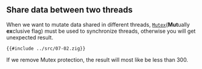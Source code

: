 ## Share data between two threads

When we want to mutate data shared in different threads, [`Mutex`](**Mut**ually **ex**clusive flag) must be used to synchronize threads, otherwise you will get unexpected result.

```zig
{{#include ../src/07-02.zig}}
```
If we remove Mutex protection, the result will most like be less than 300.

[`Mutex`]: https://ziglang.org/documentation/0.11.0/std/#A;std:Thread.Mutex
